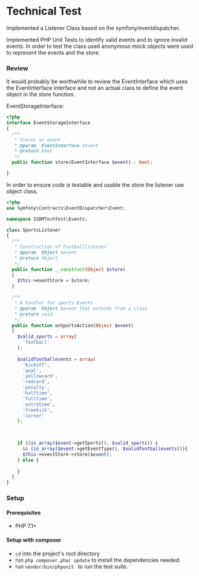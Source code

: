 Technical Test
=============================

Implemented a Listener Class based on the symfony/eventdispatcher. 

Implemented PHP Unit Tests to identify valid events and to ignore invalid events. 
In order to test the class used anonymous mock objects were used to represent the 
events and the store.


### Review 
    
It would probably be worthwhile to review the EventInterface which uses the 
EventInterface interface and not an actual class to define the event object
in the store function.  
 
EventStorageInterface:

```php
<?php
interface EventStorageInterface
{
  /**
   * Stores an event
   * @param  EventInterface $event
   * @return bool
   */
  public function store(EventInterface $event) : bool;

}
```

In order to ensure code is testable and usable the store the listener use object class.


```php
<?php
use Symfony\Contracts\EventDispatcher\Event;

namespace SSDMTechTest\Events;

class SportsListener
{
  /**
   * Construction of Footballlistener
   * @param  Object $event
   * @return Object
   */
  public function __construct(Object $store)
  {
    $this->eventStore = $store;
  }

  /**
   * A handler for sports Events
   * @param  Object $event that extends from a class 
   * @return void
   */
  public function onSportsAction(Object $event)
  {
    $valid_sports = array(
      'football'
    );
        
    $validfootballevents = array(
      'kickoff',
      'goal',
      'yellowcard',
      'redcard',
      'penalty',
      'halftime',
      'fulltime',
      'extratime',
      'freekick',
      'corner'
    );

        

    if ((in_array($event->getSports(), $valid_sports)) i
      && (in_array($event->getEventType(), $validfootballevents))){
      $this->eventStore->store($event);
    } else {
      
    }
  }
}

```

### Setup


#### Prerequisites

* PHP 7.1+

#### Setup with composer

- `cd` into the project's root directory
- run `php composer.phar update` to install the dependencies needed.
- run `vendor/bin/phpunit ` to run the test suite.



